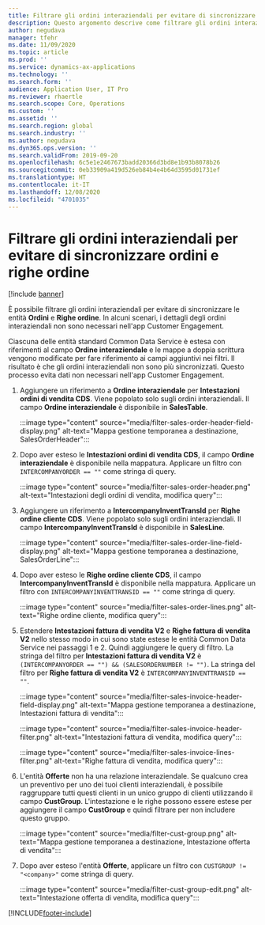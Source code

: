 ```yaml
---
title: Filtrare gli ordini interaziendali per evitare di sincronizzare ordini e righe ordine
description: Questo argomento descrive come filtrare gli ordini interaziendali per evitare di sincronizzare ordini e righe ordine.
author: negudava
manager: tfehr
ms.date: 11/09/2020
ms.topic: article
ms.prod: ''
ms.service: dynamics-ax-applications
ms.technology: ''
ms.search.form: ''
audience: Application User, IT Pro
ms.reviewer: rhaertle
ms.search.scope: Core, Operations
ms.custom: ''
ms.assetid: ''
ms.search.region: global
ms.search.industry: ''
ms.author: negudava
ms.dyn365.ops.version: ''
ms.search.validFrom: 2019-09-20
ms.openlocfilehash: 6c5e1e2467673badd20366d3bd8e1b93b8078b26
ms.sourcegitcommit: 0eb33909a419d526eb84b4e4b64d3595d01731ef
ms.translationtype: HT
ms.contentlocale: it-IT
ms.lasthandoff: 12/08/2020
ms.locfileid: "4701035"
---
```

# <a name="filter-intercompany-orders-to-avoid-synchronizing-orders-and-orderlines"></a>Filtrare gli ordini interaziendali per evitare di sincronizzare ordini e righe ordine

[!include [banner](../../includes/banner.md)]

È possibile filtrare gli ordini interaziendali per evitare di sincronizzare le entità **Ordini** e **Righe ordine**. In alcuni scenari, i dettagli degli ordini interaziendali non sono necessari nell'app Customer Engagement.

Ciascuna delle entità standard Common Data Service è estesa con riferimenti al campo **Ordine interaziendale** e le mappe a doppia scrittura vengono modificate per fare riferimento ai campi aggiuntivi nei filtri. Il risultato è che gli ordini interaziendali non sono più sincronizzati. Questo processo evita dati non necessari nell'app Customer Engagement.

1. Aggiungere un riferimento a **Ordine interaziendale** per **Intestazioni ordini di vendita CDS**. Viene popolato solo sugli ordini interaziendali. Il campo **Ordine interaziendale** è disponibile in **SalesTable**.

    :::image type="content" source="media/filter-sales-order-header-field-display.png" alt-text="Mappa gestione temporanea a destinazione, SalesOrderHeader":::
    
2. Dopo aver esteso le **Intestazioni ordini di vendita CDS**, il campo **Ordine interaziendale** è disponibile nella mappatura. Applicare un filtro con `INTERCOMPANYORDER == ""` come stringa di query.

    :::image type="content" source="media/filter-sales-order-header.png" alt-text="Intestazioni degli ordini di vendita, modifica query":::

3. Aggiungere un riferimento a **IntercompanyInventTransId** per **Righe ordine cliente CDS**.  Viene popolato solo sugli ordini interaziendali. Il campo **IntercompanyInventTransId** è disponibile in **SalesLine**.

    :::image type="content" source="media/filter-sales-order-line-field-display.png" alt-text="Mappa gestione temporanea a destinazione, SalesOrderLine":::

4. Dopo aver esteso le **Righe ordine cliente CDS**, il campo **IntercompanyInventTransId** è disponibile nella mappatura. Applicare un filtro con `INTERCOMPANYINVENTTRANSID == ""` come stringa di query.

    :::image type="content" source="media/filter-sales-order-lines.png" alt-text="Righe ordine cliente, modifica query":::

5. Estendere **Intestazioni fattura di vendita V2** e **Righe fattura di vendita V2** nello stesso modo in cui sono state estese le entità Common Data Service nei passaggi 1 e 2. Quindi aggiungere le query di filtro. La stringa del filtro per **Intestazioni fattura di vendita V2** è `(INTERCOMPANYORDER == "") && (SALESORDERNUMBER != "")`. La stringa del filtro per **Righe fattura di vendita V2** è `INTERCOMPANYINVENTTRANSID == ""`.

    :::image type="content" source="media/filter-sales-invoice-header-field-display.png" alt-text="Mappa gestione temporanea a destinazione, Intestazioni fattura di vendita":::

    :::image type="content" source="media/filter-sales-invoice-header-filter.png" alt-text="Intestazioni fattura di vendita, modifica query":::

    :::image type="content" source="media/filter-sales-invoice-lines-filter.png" alt-text="Righe fattura di vendita, modifica query":::

6. L'entità **Offerte** non ha una relazione interaziendale. Se qualcuno crea un preventivo per uno dei tuoi clienti interaziendali, è possibile raggruppare tutti questi clienti in un unico gruppo di clienti utilizzando il campo **CustGroup**.  L'intestazione e le righe possono essere estese per aggiungere il campo **CustGroup** e quindi filtrare per non includere questo gruppo.

    :::image type="content" source="media/filter-cust-group.png" alt-text="Mappa gestione temporanea a destinazione, Intestazione offerta di vendita":::

7. Dopo aver esteso l'entità **Offerte**, applicare un filtro con `CUSTGROUP !=  "<company>"` come stringa di query.

    :::image type="content" source="media/filter-cust-group-edit.png" alt-text="Intestazione offerta di vendita, modifica query":::


[!INCLUDE[footer-include](../../../../includes/footer-banner.md)]